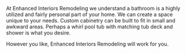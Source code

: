 At Enhanced Interiors Remodeling we understand a bathroom is a highly utilized and
fairly personal part of your home. We can create a space unique to your needs.
Custom cabinetry can be built to fit in small and awkward areas. Perhaps a whirl pool
tub with matching tub deck and shower is what you desire. 

However you like, Enhanced Interiors Remodeling will work for you.